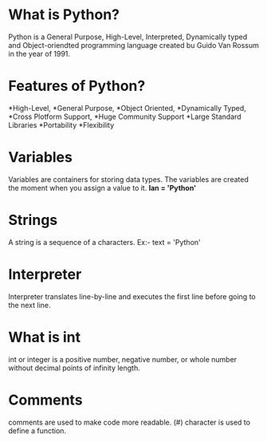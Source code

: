 # What is Python?
Python is a General Purpose, High-Level, Interpreted, Dynamically typed and Object-oriendted programming language created bu Guido Van Rossum in the year of 1991.

# Features of Python?
*High-Level,
*General Purpose,
*Object Oriented,
*Dynamically Typed,
*Cross Plotform Support,
*Huge Community Support
*Large Standard Libraries
*Portability
*Flexibility

# Variables
Variables are containers for storing data types.
The variables are created the moment when you assign a value to it.
**lan = 'Python'**

# Strings
A string is a sequence of a characters. Ex:- text = 'Python'

# Interpreter
Interpreter translates line-by-line and executes the first line before going to the next line.

# What is int
int or integer is a positive number, negative number, or whole number without decimal points of infinity length.

# Comments
comments are used to make code more readable. (#) character is used to define a function. 
